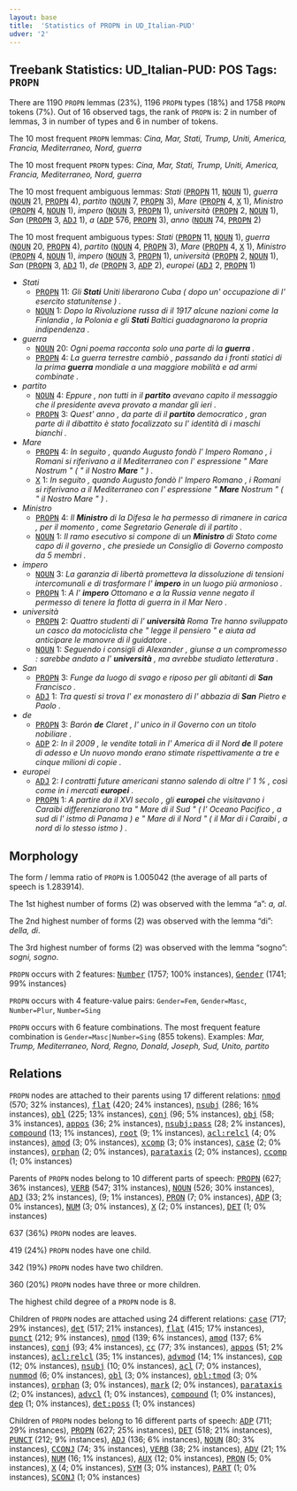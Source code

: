 ```yaml
---
layout: base
title:  'Statistics of PROPN in UD_Italian-PUD'
udver: '2'
---
```


## Treebank Statistics: UD_Italian-PUD: POS Tags: `PROPN`

There are 1190 `PROPN` lemmas (23%), 1196 `PROPN` types (18%) and 1758 `PROPN` tokens (7%).
Out of 16 observed tags, the rank of `PROPN` is: 2 in number of lemmas, 3 in number of types and 6 in number of tokens.

The 10 most frequent `PROPN` lemmas: <em>Cina, Mar, Stati, Trump, Uniti, America, Francia, Mediterraneo, Nord, guerra</em>

The 10 most frequent `PROPN` types:  <em>Cina, Mar, Stati, Trump, Uniti, America, Francia, Mediterraneo, Nord, guerra</em>

The 10 most frequent ambiguous lemmas: <em>Stati</em> (<tt><a href="it_pud-pos-PROPN.html">PROPN</a></tt> 11, <tt><a href="it_pud-pos-NOUN.html">NOUN</a></tt> 1), <em>guerra</em> (<tt><a href="it_pud-pos-NOUN.html">NOUN</a></tt> 21, <tt><a href="it_pud-pos-PROPN.html">PROPN</a></tt> 4), <em>partito</em> (<tt><a href="it_pud-pos-NOUN.html">NOUN</a></tt> 7, <tt><a href="it_pud-pos-PROPN.html">PROPN</a></tt> 3), <em>Mare</em> (<tt><a href="it_pud-pos-PROPN.html">PROPN</a></tt> 4, <tt><a href="it_pud-pos-X.html">X</a></tt> 1), <em>Ministro</em> (<tt><a href="it_pud-pos-PROPN.html">PROPN</a></tt> 4, <tt><a href="it_pud-pos-NOUN.html">NOUN</a></tt> 1), <em>impero</em> (<tt><a href="it_pud-pos-NOUN.html">NOUN</a></tt> 3, <tt><a href="it_pud-pos-PROPN.html">PROPN</a></tt> 1), <em>università</em> (<tt><a href="it_pud-pos-PROPN.html">PROPN</a></tt> 2, <tt><a href="it_pud-pos-NOUN.html">NOUN</a></tt> 1), <em>San</em> (<tt><a href="it_pud-pos-PROPN.html">PROPN</a></tt> 3, <tt><a href="it_pud-pos-ADJ.html">ADJ</a></tt> 1), <em>a</em> (<tt><a href="it_pud-pos-ADP.html">ADP</a></tt> 576, <tt><a href="it_pud-pos-PROPN.html">PROPN</a></tt> 3), <em>anno</em> (<tt><a href="it_pud-pos-NOUN.html">NOUN</a></tt> 74, <tt><a href="it_pud-pos-PROPN.html">PROPN</a></tt> 2)

The 10 most frequent ambiguous types:  <em>Stati</em> (<tt><a href="it_pud-pos-PROPN.html">PROPN</a></tt> 11, <tt><a href="it_pud-pos-NOUN.html">NOUN</a></tt> 1), <em>guerra</em> (<tt><a href="it_pud-pos-NOUN.html">NOUN</a></tt> 20, <tt><a href="it_pud-pos-PROPN.html">PROPN</a></tt> 4), <em>partito</em> (<tt><a href="it_pud-pos-NOUN.html">NOUN</a></tt> 4, <tt><a href="it_pud-pos-PROPN.html">PROPN</a></tt> 3), <em>Mare</em> (<tt><a href="it_pud-pos-PROPN.html">PROPN</a></tt> 4, <tt><a href="it_pud-pos-X.html">X</a></tt> 1), <em>Ministro</em> (<tt><a href="it_pud-pos-PROPN.html">PROPN</a></tt> 4, <tt><a href="it_pud-pos-NOUN.html">NOUN</a></tt> 1), <em>impero</em> (<tt><a href="it_pud-pos-NOUN.html">NOUN</a></tt> 3, <tt><a href="it_pud-pos-PROPN.html">PROPN</a></tt> 1), <em>università</em> (<tt><a href="it_pud-pos-PROPN.html">PROPN</a></tt> 2, <tt><a href="it_pud-pos-NOUN.html">NOUN</a></tt> 1), <em>San</em> (<tt><a href="it_pud-pos-PROPN.html">PROPN</a></tt> 3, <tt><a href="it_pud-pos-ADJ.html">ADJ</a></tt> 1), <em>de</em> (<tt><a href="it_pud-pos-PROPN.html">PROPN</a></tt> 3, <tt><a href="it_pud-pos-ADP.html">ADP</a></tt> 2), <em>europei</em> (<tt><a href="it_pud-pos-ADJ.html">ADJ</a></tt> 2, <tt><a href="it_pud-pos-PROPN.html">PROPN</a></tt> 1)


* <em>Stati</em>
  * <tt><a href="it_pud-pos-PROPN.html">PROPN</a></tt> 11: <em>Gli <b>Stati</b> Uniti liberarono Cuba ( dopo un' occupazione di l' esercito statunitense ) .</em>
  * <tt><a href="it_pud-pos-NOUN.html">NOUN</a></tt> 1: <em>Dopo la Rivoluzione russa di il 1917 alcune nazioni come la Finlandia , la Polonia e gli <b>Stati</b> Baltici guadagnarono la propria indipendenza .</em>
* <em>guerra</em>
  * <tt><a href="it_pud-pos-NOUN.html">NOUN</a></tt> 20: <em>Ogni poema racconta solo una parte di la <b>guerra</b> .</em>
  * <tt><a href="it_pud-pos-PROPN.html">PROPN</a></tt> 4: <em>La guerra terrestre cambiò , passando da i fronti statici di la prima <b>guerra</b> mondiale a una maggiore mobilità e ad armi combinate .</em>
* <em>partito</em>
  * <tt><a href="it_pud-pos-NOUN.html">NOUN</a></tt> 4: <em>Eppure , non tutti in il <b>partito</b> avevano capito il messaggio che il presidente aveva provato a mandar gli ieri .</em>
  * <tt><a href="it_pud-pos-PROPN.html">PROPN</a></tt> 3: <em>Quest' anno , da parte di il <b>partito</b> democratico , gran parte di il dibattito è stato focalizzato su l' identità di i maschi bianchi .</em>
* <em>Mare</em>
  * <tt><a href="it_pud-pos-PROPN.html">PROPN</a></tt> 4: <em>In seguito , quando Augusto fondò l' Impero Romano , i Romani si riferivano a il Mediterraneo con l' espressione " Mare Nostrum " ( " il Nostro <b>Mare</b> " ) .</em>
  * <tt><a href="it_pud-pos-X.html">X</a></tt> 1: <em>In seguito , quando Augusto fondò l' Impero Romano , i Romani si riferivano a il Mediterraneo con l' espressione " <b>Mare</b> Nostrum " ( " il Nostro Mare " ) .</em>
* <em>Ministro</em>
  * <tt><a href="it_pud-pos-PROPN.html">PROPN</a></tt> 4: <em>Il <b>Ministro</b> di la Difesa le ha permesso di rimanere in carica , per il momento , come Segretario Generale di il partito .</em>
  * <tt><a href="it_pud-pos-NOUN.html">NOUN</a></tt> 1: <em>Il ramo esecutivo si compone di un <b>Ministro</b> di Stato come capo di il governo , che presiede un Consiglio di Governo composto da 5 membri .</em>
* <em>impero</em>
  * <tt><a href="it_pud-pos-NOUN.html">NOUN</a></tt> 3: <em>La garanzia di libertà prometteva la dissoluzione di tensioni intercomunali e di trasformare l' <b>impero</b> in un luogo più armonioso .</em>
  * <tt><a href="it_pud-pos-PROPN.html">PROPN</a></tt> 1: <em>A l' <b>impero</b> Ottomano e a la Russia venne negato il permesso di tenere la flotta di guerra in il Mar Nero .</em>
* <em>università</em>
  * <tt><a href="it_pud-pos-PROPN.html">PROPN</a></tt> 2: <em>Quattro studenti di l' <b>università</b> Roma Tre hanno sviluppato un casco da motociclista che " legge il pensiero " e aiuta ad anticipare le manovre di il guidatore .</em>
  * <tt><a href="it_pud-pos-NOUN.html">NOUN</a></tt> 1: <em>Seguendo i consigli di Alexander , giunse a un compromesso : sarebbe andato a l' <b>università</b> , ma avrebbe studiato letteratura .</em>
* <em>San</em>
  * <tt><a href="it_pud-pos-PROPN.html">PROPN</a></tt> 3: <em>Funge da luogo di svago e riposo per gli abitanti di <b>San</b> Francisco .</em>
  * <tt><a href="it_pud-pos-ADJ.html">ADJ</a></tt> 1: <em>Tra questi si trova l' ex monastero di l' abbazia di <b>San</b> Pietro e Paolo .</em>
* <em>de</em>
  * <tt><a href="it_pud-pos-PROPN.html">PROPN</a></tt> 3: <em>Barón <b>de</b> Claret , l' unico in il Governo con un titolo nobiliare .</em>
  * <tt><a href="it_pud-pos-ADP.html">ADP</a></tt> 2: <em>In il 2009 , le vendite totali in l' America di il Nord <b>de</b> Il potere di adesso e Un nuovo mondo erano stimate rispettivamente a tre e cinque milioni di copie .</em>
* <em>europei</em>
  * <tt><a href="it_pud-pos-ADJ.html">ADJ</a></tt> 2: <em>I contratti future americani stanno salendo di oltre l' 1 % , così come in i mercati <b>europei</b> .</em>
  * <tt><a href="it_pud-pos-PROPN.html">PROPN</a></tt> 1: <em>A partire da il XVI secolo , gli <b>europei</b> che visitavano i Caraibi differenziarono tra " Mare di il Sud " ( l' Oceano Pacifico , a sud di l' istmo di Panama ) e " Mare di il Nord " ( il Mar di i Caraibi , a nord di lo stesso istmo ) .</em>

## Morphology

The form / lemma ratio of `PROPN` is 1.005042 (the average of all parts of speech is 1.283914).

The 1st highest number of forms (2) was observed with the lemma “a”: <em>a, al</em>.

The 2nd highest number of forms (2) was observed with the lemma “di”: <em>della, di</em>.

The 3rd highest number of forms (2) was observed with the lemma “sogno”: <em>sogni, sogno</em>.

`PROPN` occurs with 2 features: <tt><a href="it_pud-feat-Number.html">Number</a></tt> (1757; 100% instances), <tt><a href="it_pud-feat-Gender.html">Gender</a></tt> (1741; 99% instances)

`PROPN` occurs with 4 feature-value pairs: `Gender=Fem`, `Gender=Masc`, `Number=Plur`, `Number=Sing`

`PROPN` occurs with 6 feature combinations.
The most frequent feature combination is `Gender=Masc|Number=Sing` (855 tokens).
Examples: <em>Mar, Trump, Mediterraneo, Nord, Regno, Donald, Joseph, Sud, Unito, partito</em>


## Relations

`PROPN` nodes are attached to their parents using 17 different relations: <tt><a href="it_pud-dep-nmod.html">nmod</a></tt> (570; 32% instances), <tt><a href="it_pud-dep-flat.html">flat</a></tt> (420; 24% instances), <tt><a href="it_pud-dep-nsubj.html">nsubj</a></tt> (286; 16% instances), <tt><a href="it_pud-dep-obl.html">obl</a></tt> (225; 13% instances), <tt><a href="it_pud-dep-conj.html">conj</a></tt> (96; 5% instances), <tt><a href="it_pud-dep-obj.html">obj</a></tt> (58; 3% instances), <tt><a href="it_pud-dep-appos.html">appos</a></tt> (36; 2% instances), <tt><a href="it_pud-dep-nsubj-pass.html">nsubj:pass</a></tt> (28; 2% instances), <tt><a href="it_pud-dep-compound.html">compound</a></tt> (13; 1% instances), <tt><a href="it_pud-dep-root.html">root</a></tt> (9; 1% instances), <tt><a href="it_pud-dep-acl-relcl.html">acl:relcl</a></tt> (4; 0% instances), <tt><a href="it_pud-dep-amod.html">amod</a></tt> (3; 0% instances), <tt><a href="it_pud-dep-xcomp.html">xcomp</a></tt> (3; 0% instances), <tt><a href="it_pud-dep-case.html">case</a></tt> (2; 0% instances), <tt><a href="it_pud-dep-orphan.html">orphan</a></tt> (2; 0% instances), <tt><a href="it_pud-dep-parataxis.html">parataxis</a></tt> (2; 0% instances), <tt><a href="it_pud-dep-ccomp.html">ccomp</a></tt> (1; 0% instances)

Parents of `PROPN` nodes belong to 10 different parts of speech: <tt><a href="it_pud-pos-PROPN.html">PROPN</a></tt> (627; 36% instances), <tt><a href="it_pud-pos-VERB.html">VERB</a></tt> (547; 31% instances), <tt><a href="it_pud-pos-NOUN.html">NOUN</a></tt> (526; 30% instances), <tt><a href="it_pud-pos-ADJ.html">ADJ</a></tt> (33; 2% instances),  (9; 1% instances), <tt><a href="it_pud-pos-PRON.html">PRON</a></tt> (7; 0% instances), <tt><a href="it_pud-pos-ADP.html">ADP</a></tt> (3; 0% instances), <tt><a href="it_pud-pos-NUM.html">NUM</a></tt> (3; 0% instances), <tt><a href="it_pud-pos-X.html">X</a></tt> (2; 0% instances), <tt><a href="it_pud-pos-DET.html">DET</a></tt> (1; 0% instances)

637 (36%) `PROPN` nodes are leaves.

419 (24%) `PROPN` nodes have one child.

342 (19%) `PROPN` nodes have two children.

360 (20%) `PROPN` nodes have three or more children.

The highest child degree of a `PROPN` node is 8.

Children of `PROPN` nodes are attached using 24 different relations: <tt><a href="it_pud-dep-case.html">case</a></tt> (717; 29% instances), <tt><a href="it_pud-dep-det.html">det</a></tt> (517; 21% instances), <tt><a href="it_pud-dep-flat.html">flat</a></tt> (415; 17% instances), <tt><a href="it_pud-dep-punct.html">punct</a></tt> (212; 9% instances), <tt><a href="it_pud-dep-nmod.html">nmod</a></tt> (139; 6% instances), <tt><a href="it_pud-dep-amod.html">amod</a></tt> (137; 6% instances), <tt><a href="it_pud-dep-conj.html">conj</a></tt> (93; 4% instances), <tt><a href="it_pud-dep-cc.html">cc</a></tt> (77; 3% instances), <tt><a href="it_pud-dep-appos.html">appos</a></tt> (51; 2% instances), <tt><a href="it_pud-dep-acl-relcl.html">acl:relcl</a></tt> (35; 1% instances), <tt><a href="it_pud-dep-advmod.html">advmod</a></tt> (14; 1% instances), <tt><a href="it_pud-dep-cop.html">cop</a></tt> (12; 0% instances), <tt><a href="it_pud-dep-nsubj.html">nsubj</a></tt> (10; 0% instances), <tt><a href="it_pud-dep-acl.html">acl</a></tt> (7; 0% instances), <tt><a href="it_pud-dep-nummod.html">nummod</a></tt> (6; 0% instances), <tt><a href="it_pud-dep-obl.html">obl</a></tt> (3; 0% instances), <tt><a href="it_pud-dep-obl-tmod.html">obl:tmod</a></tt> (3; 0% instances), <tt><a href="it_pud-dep-orphan.html">orphan</a></tt> (3; 0% instances), <tt><a href="it_pud-dep-mark.html">mark</a></tt> (2; 0% instances), <tt><a href="it_pud-dep-parataxis.html">parataxis</a></tt> (2; 0% instances), <tt><a href="it_pud-dep-advcl.html">advcl</a></tt> (1; 0% instances), <tt><a href="it_pud-dep-compound.html">compound</a></tt> (1; 0% instances), <tt><a href="it_pud-dep-dep.html">dep</a></tt> (1; 0% instances), <tt><a href="it_pud-dep-det-poss.html">det:poss</a></tt> (1; 0% instances)

Children of `PROPN` nodes belong to 16 different parts of speech: <tt><a href="it_pud-pos-ADP.html">ADP</a></tt> (711; 29% instances), <tt><a href="it_pud-pos-PROPN.html">PROPN</a></tt> (627; 25% instances), <tt><a href="it_pud-pos-DET.html">DET</a></tt> (518; 21% instances), <tt><a href="it_pud-pos-PUNCT.html">PUNCT</a></tt> (212; 9% instances), <tt><a href="it_pud-pos-ADJ.html">ADJ</a></tt> (136; 6% instances), <tt><a href="it_pud-pos-NOUN.html">NOUN</a></tt> (80; 3% instances), <tt><a href="it_pud-pos-CCONJ.html">CCONJ</a></tt> (74; 3% instances), <tt><a href="it_pud-pos-VERB.html">VERB</a></tt> (38; 2% instances), <tt><a href="it_pud-pos-ADV.html">ADV</a></tt> (21; 1% instances), <tt><a href="it_pud-pos-NUM.html">NUM</a></tt> (16; 1% instances), <tt><a href="it_pud-pos-AUX.html">AUX</a></tt> (12; 0% instances), <tt><a href="it_pud-pos-PRON.html">PRON</a></tt> (5; 0% instances), <tt><a href="it_pud-pos-X.html">X</a></tt> (4; 0% instances), <tt><a href="it_pud-pos-SYM.html">SYM</a></tt> (3; 0% instances), <tt><a href="it_pud-pos-PART.html">PART</a></tt> (1; 0% instances), <tt><a href="it_pud-pos-SCONJ.html">SCONJ</a></tt> (1; 0% instances)

